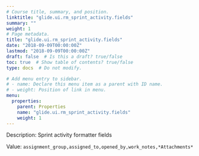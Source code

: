 ```yaml
---
# Course title, summary, and position.
linktitle: "glide.ui.rm_sprint_activity.fields"
summary: ""
weight: 1
# Page metadata.
title: "glide.ui.rm_sprint_activity.fields"
date: "2018-09-09T00:00:00Z"
lastmod: "2018-09-09T00:00:00Z"
draft: false  # Is this a draft? true/false
toc: true  # Show table of contents? true/false
type: docs  # Do not modify.

# Add menu entry to sidebar.
# - name: Declare this menu item as a parent with ID name.
# - weight: Position of link in menu.
menu:
  properties:
    parent: Properties
    name: "glide.ui.rm_sprint_activity.fields"
    weight: 1
---
```


Description: Sprint activity formatter fields


Value: `assignment_group,assigned_to,opened_by,work_notes,*Attachments*`